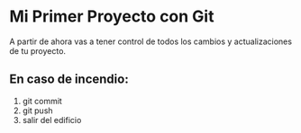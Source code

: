 # Mi Primer Proyecto con Git 
A partir de ahora vas a tener control de todos los cambios y actualizaciones de tu proyecto.
## En caso de incendio: 
1. git commit 
2. git push 
3. salir del edificio 